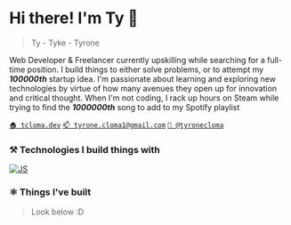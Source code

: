 
# Hi there! I'm Ty 👋
> Ty - Tyke - Tyrone

Web Developer & Freelancer currently upskilling while searching for a full-time position. I build things to either solve problems, or to attempt my ***100000th*** startup idea. I'm passionate about learning and exploring new technologies by virtue of how many avenues they open up for innovation and critical thought. When I'm not coding, I rack up hours on Steam while trying to find the ***1000000th*** song to add to my Spotify playlist

[`🏠 tcloma.dev`](https://tcloma.dev/)
[`📫 tyrone.cloma1@gmail.com`](mailto:tyrone.cloma1@gmail.com)
[`🔗 @tyronecloma`](https://linkedin.com/in/tyronecloma)


### ⚒️ Technologies I build things with
[![JS](https://skillicons.dev/icons?i=js,ts,html,css,react,nextjs,sass,tailwind,svelte,astro,electron,tauri,python,java,go,rust,flask,rails,spring,postgres,mongodb,firebase,redis,vite)](https://skillicons.dev)

### ⚛️ Things I've built
> Look below :D
